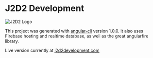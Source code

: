 # J2D2 Development

![J2D2 Logo](https://github.com/J2D2Development/j2d2-website-angular/src/assets/img/j2d2-logo-md.png)

This project was generated with [angular-cli](https://github.com/angular/angular-cli) version 1.0.0.
It also uses Firebase hosting and realtime database, as well as the great angularfire library.

Live version currently at [j2d2development.com](https://j2d2development.com/)